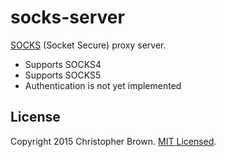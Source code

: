 # socks-server

[SOCKS](https://en.wikipedia.org/wiki/SOCKS) (Socket Secure) proxy server.

* Supports SOCKS4
* Supports SOCKS5
* Authentication is not yet implemented


## License

Copyright 2015 Christopher Brown. [MIT Licensed](http://chbrown.github.io/licenses/MIT/#2015).
